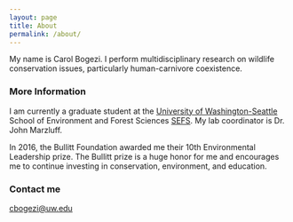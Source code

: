 ```yaml
---
layout: page
title: About
permalink: /about/
---
```


My name is Carol Bogezi. I perform multidisciplinary research on wildlife conservation issues, particularly human-carnivore coexistence.

### More Information

I am currently a graduate student at the [University of Washington-Seattle](http:/www.uw.edu) School of Environment and Forest Sciences [SEFS](http://www.cfr.washington.edu/). My lab coordinator is Dr. John Marzluff.

In 2016, the Bullitt Foundation awarded me their 10th Environmental Leadership prize. The Bullitt prize is a huge honor for me and encourages me to continue investing in conservation, environment, and education.

### Contact me

[cbogezi@uw.edu](mailto:cbogezi@uw.edu)
